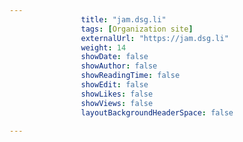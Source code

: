 ---
                title: "jam.dsg.li"
                tags: [Organization site]
                externalUrl: "https://jam.dsg.li"
                weight: 14
                showDate: false
                showAuthor: false
                showReadingTime: false
                showEdit: false
                showLikes: false
                showViews: false
                layoutBackgroundHeaderSpace: false
                ---
